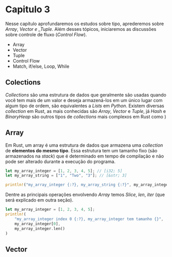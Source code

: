 # Capitulo 3

Nesse capítulo aprofundaremos os estudos sobre tipo, aprederemos sobre _Array_, _Vector e \_Tuple_. Além desses tópicos, iniciaremos as discussões sobre controle de fluxo (_Control Flow_).

- Array
- Vector
- Tuple
- Control Flow
- Match, if/else, Loop, While

## Colections

_Collections_ são uma estrutura de dados que geralmente são usadas quando você tem mais de um valor e deseja armazená-los em um único lugar com algum tipo de ordem, são equivalentes a _Lists_ em _Python_.
Existem diversas _collection_ em Rust, as mais conhecidas são _Array_, _Vector_ e _Tuple_, já _Hash_ e _BinaryHeap_ são outros tipos de _collections_ mais complexos em Rust como )

## Array

Em Rust, um array é uma estrutura de dados que armazena uma _collection_ de **elementos do mesmo tipo**. Essa estrutura tem um tamanho fixo (são armazenados na _stack_) que é determinado em tempo de compilação e não pode ser alterado durante a execução do programa.

```rust
let my_array_integer = [1, 2, 3, 4, 5]; // [i32; 5]
let my_array_string = ["1", "Two", "3"]; // [&str; 3]

println!("my_array_integer {:?}, my_array_string {:?}", my_array_integer, my_array_string)
```

Dentre as principais operações envolvendo _Array_ temos _Slice_, _len_, _iter_ (que será explicado em outra seção).

```rust
let my_array_integer = [1, 2, 3, 4, 5];
println!(
    "my_array_integer index 0 {:?}, my_array_integer tem tamanho {}",
    my_array_integer[0],
    my_array_integer.len()
)
```

## Vector
